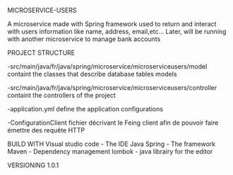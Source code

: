 MICROSERVICE-USERS

A microservice made with Spring framework used to return and interact with users information like name, address, email,etc...
Later, will be running with another microservice to manage bank accounts

PROJECT STRUCTURE

-src/main/java/fr/java/spring/microservice/microserviceusers/model
containt the classes that describe database tables models

-src/main/java/fr/java/spring/microservice/microserviceusers/controller
containt the controllers of the project

-application.yml
define the application configurations

-ConfigurationClient
fichier décrivant le Feing client afin de pouvoir faire émettre des requête HTTP

BUILD WITH
Visual studio code - The IDE
Java Spring - The framework
Maven - Dependency management
lombok - java librairy for the editor

VERSIONING
1.0.1